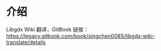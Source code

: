 # 介绍

Libgdx Wiki 翻译，GitBook 链接：https://legacy.gitbook.com/book/xingchen0085/libgdx-wiki-translate/details

​

